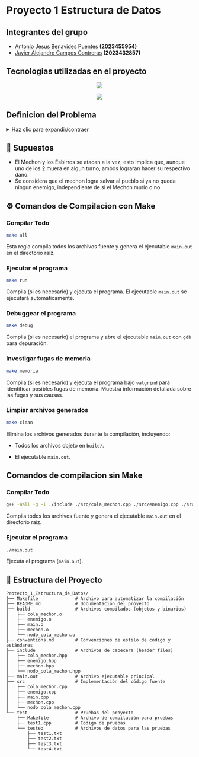 # Proyecto 1 Estructura de Datos
## Integrantes del grupo
- [Antonio Jesus Benavides Puentes](https://github.com/AntoCreed777) **(2023455954)**
- [Javier Alejandro Campos Contreras](https://github.com/huebitoo) **(2023432857)**

## Tecnologias utilizadas en el proyecto
<p align="center">
  <a href="https://skillicons.dev">
    <img src="https://skillicons.dev/icons?i=git,github,vscode&perline=5" />
  </a>
</p>
<p align="center">
  <a href="https://skillicons.dev">
    <img src="https://skillicons.dev/icons?i=cpp&perline=5" />
  </a>
</p>

## Definicion del Problema

<details>
  <summary>Haz clic para expandir/contraer</summary>

En el pintoresco pueblo de Olognia habitan talentosos ingenieros informáticos, los cuales han estado desarrollando el Programa Experimental de Poder Extremo (PEPE por sus iniciales). Sin embargo por un error de programación, ¡PEPE se ha salido de control y está apunto de atacar al pueblo!

PEPE tiene la capacidad de generar esbirros los cuales tienen puntos de vida y de ataque variables (no todos los esbirros fueron creados iguales) los cuales atacarán la ciudad de manera secuencial, uno a la vez y en el mismo orden en el que fueron creados. Además, PEPE es capaz de crear Clones Avanzados de Naturaleza Orgánica (CANO por sus iniciales), los cuales al ser atacados una cierta cantidad de veces, son capaces de dividirse una única vez en dos partes iguales, donde cada parte tendrá los puntos de vida y ataque disminuidos en uno respecto a los que tenía antes de ser dividido. Note que estos esbirros resultantes de la división serán los siguientes en atacar el pueblo y se cuentan como esbirros independientes.

Los habitantes de Olognia si bien son muy inteligentes, no se caracterizan por su valentía, por la cual han puesto a cargo de la defensa de la ciudad a un mechón de informática, quien está dispuesto a dar su vida si fuese necesario a cambio de certámenes pasados de Cálculo I.

Nuestro héroe tiene V puntos de vida y está equipado con la última tecnología armamentística desarrollada en Olognia: arco, flechas y un modelo de machine learning que mejora el ataque de las flechas. El arco empieza con 2 puntos de ataque, mientras que el modelo de machine learning incrementa en 1 estos puntos después de 5 esbirros eliminados por el arma.

Los ingenieros más ilustres de Olognia han sido capaces de descifrar la cantidad y el orden en el cual atacarán los esbirros. Por cada cada esbirro sabemos su vida, ataque y si es o no un CANO. Ahora quieren simular el ataque y saber si es que el mechón será capaz de salvar al pueblo. ¡Pero! Cuando intentaron simularlo se dieron cuenta que olvidaron todo lo que aprendieron en el curso de estructuras de datos, y sin esos conocimientos fundamentales nunca serán capaces de saber el resultado de la batalla de antemano.

Es por esto que las autoridades han decidido contactarles a ustedes, estudiantes del curso de estructuras de datos, para conocer el destino final de Olognia. Como regla general, la simulación termina cuando la vida del mechón o la cantidad de esbirros restantes llega a 0.

¡Qué viva Olognia y toda su gente!

 
### Formato de Entrada

Se proporcionarán las siguientes 4 líneas de datos, las cuales deberán ser leídas desde teclado:

1. La primera línea consta de un número v, el cual corresponde a la vida del héroe mechón.
2. La segunda línea consta de un número n, el cual corresponde al número total de esbirros generados por PEPE.
3. La tercera línea consta de n números separados por espacios, indicando la vida de los esbirros, en el mismo orden en el que atacarán la ciudad.
4. La cuarta línea consta de n números separados por espacios, indicando el ataque de cada esbirro, en el mismo orden en el que atacarán la ciudad.
5. La quinta línea consta de n valores binarios separados por espacios, indicando con un 1 si el i-ésimo esbirro es un CANO o 0 en caso contrario. Para efectos del trabajo, asumiremos que todos los CANO se dividirán luego del segundo ataque recibido.

### Salida Esperada

Tu deber será imprimir un valor numérico y un texto separados por un salto de línea. El valor numérico corresponde al daño total que el mechón causó a los esbirros, mientras que el texto será "EZ pizi" si el mechón logra salvar al pueblo o "RIP mechón" si es que este no logra su cometido.

</details>

## 📄 Supuestos

- El Mechon y los Esbirros se atacan a la vez, esto implica que, aunque uno de los 2 muera en algun turno, ambos lograran hacer su respectivo daño.
- Se considera que el mechon logra salvar al pueblo si ya no queda ningun enemigo, independiente de si el Mechon murio o no. 



## ⚙ **Comandos de Compilacion con Make**

### Compilar Todo
```bash
make all
```
Esta regla compila todos los archivos fuente y genera el ejecutable ``main.out`` en el directorio raíz.

### Ejecutar el programa
```bash
make run
```
Compila (si es necesario) y ejecuta el programa. El ejecutable ``main.out`` se ejecutará automáticamente.

### Debuggear el programa
```bash
make debug
```
Compila (si es necesario) el programa y abre el ejecutable ``main.out`` con ``gdb`` para depuración.

### Investigar fugas de memoria
```bash
make memoria
```
Compila (si es necesario) y ejecuta el programa bajo ``valgrind`` para identificar posibles fugas de memoria. Muestra información detallada sobre las fugas y sus causas.

### Limpiar archivos generados
```bash
make clean
```
Elimina los archivos generados durante la compilación, incluyendo:

  - Todos los archivos objeto en ``build/``.

  - El ejecutable ``main.out``.

## Comandos de compilacion sin Make

### Compilar Todo
```bash
g++ -Wall -g -I ./include ./src/cola_mechon.cpp ./src/enemigo.cpp ./src/main.cpp ./src/mechon.cpp ./src/nodo_cola_mechon.cpp -o main.out
```
Compila todos los archivos fuente y genera el ejecutable ``main.out`` en el directorio raíz.

### Ejecutar el programa
```bash
./main.out
```
Ejecuta el programa (``main.out``).

## 📂 Estructura del Proyecto
```plaintext
Protecto_1_Estructura_de_Datos/
├── Makefile              # Archivo para automatizar la compilación
├── README.md             # Documentación del proyecto
├── build                 # Archivos compilados (objetos y binarios)
│   ├── cola_mechon.o
│   ├── enemigo.o
│   ├── main.o
│   ├── mechon.o
│   └── nodo_cola_mechon.o
├── conventions.md        # Convenciones de estilo de código y estándares
├── include               # Archivos de cabecera (header files)
│   ├── cola_mechon.hpp
│   ├── enemigo.hpp
│   ├── mechon.hpp
│   └── nodo_cola_mechon.hpp
├── main.out              # Archivo ejecutable principal
├── src                   # Implementación del código fuente
│   ├── cola_mechon.cpp
│   ├── enemigo.cpp
│   ├── main.cpp
│   ├── mechon.cpp
│   └── nodo_cola_mechon.cpp
└── test                  # Pruebas del proyecto
    ├── Makefile          # Archivo de compilación para pruebas
    ├── test1.cpp         # Codigo de pruebas
    └── testeo            # Archivos de datos para las pruebas
        ├── test1.txt
        ├── test2.txt
        ├── test3.txt
        └── test4.txt

```

